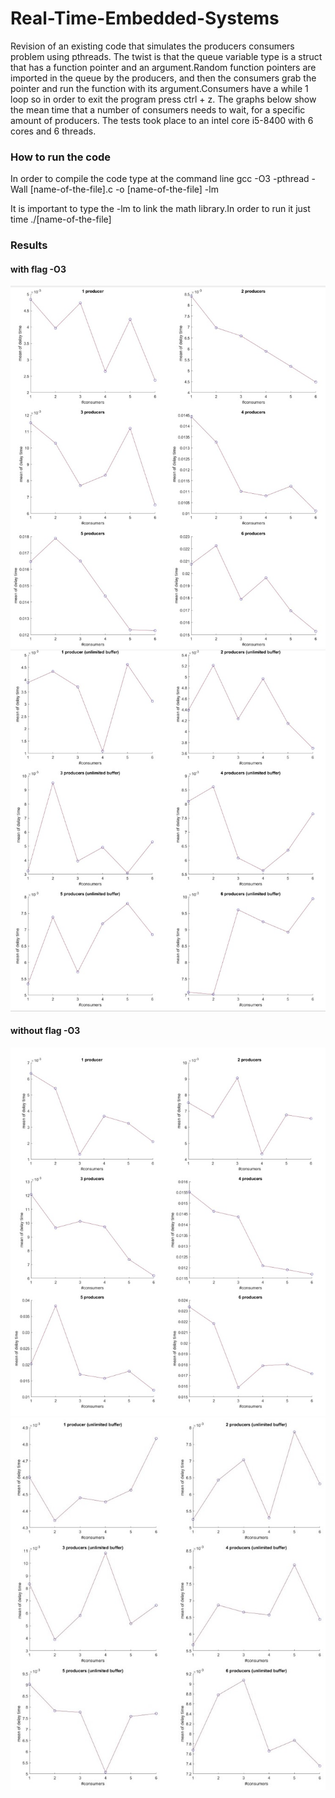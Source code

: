 # Real-Time-Embedded-Systems
Revision of an existing code that simulates the producers consumers problem using pthreads. The twist is that the queue variable type is a struct that has a function pointer and an argument.Random function pointers are imported in the queue by the producers, and then the consumers grab the pointer and run the function with its argument.Consumers have a while 1 loop so in order to exit the program press ctrl + z. The graphs below show the mean time that a number of consumers needs to wait, for a specific amount of producers. The tests took place to an intel core i5-8400 with 6 cores and 6 threads.   

### How to run the code
In order to compile the code type at the command line gcc -O3 -pthread -Wall [name-of-the-file].c -o [name-of-the-file] -lm
   
It is important to type the -lm to link the math library.In order to run it just time ./[name-of-the-file]


### Results
#### with flag -O3
![limited_buffer](https://github.com/doinakis/Real-Time-Embedded-Systems/blob/master/github_limited_opt.jpg)
![unlimited_buffer](https://github.com/doinakis/Real-Time-Embedded-Systems/blob/master/github_unlimited_opt.jpg)
#### without flag -O3
![limited_buffer](https://github.com/doinakis/Real-Time-Embedded-Systems/blob/master/github_limited.jpg)
![unlimited_buffer](https://github.com/doinakis/Real-Time-Embedded-Systems/blob/master/github_unlimited.jpg)
